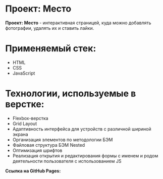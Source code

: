 # Проект: Место

**Проект: Место** - интерактивная страницей, куда можно добавлять фотографии, удалять их и ставить лайки.

# Применяемый стек:
* HTML
* CSS
* JavaScript

# Технологии, используемые в верстке:
* Flexbox-верстка
* Grid Layout
* Адаптивность интерфейса для устройств с различной шириной экрана
* Организация элементов по методологии БЭМ
* Файловая структура БЭМ Nested
* Оптимизация шрифтов
* Реализация открытия и редактирования формы с именем и родом деятельности пользователя с использованием JS

**Ссылка на GitHub Pages:**


